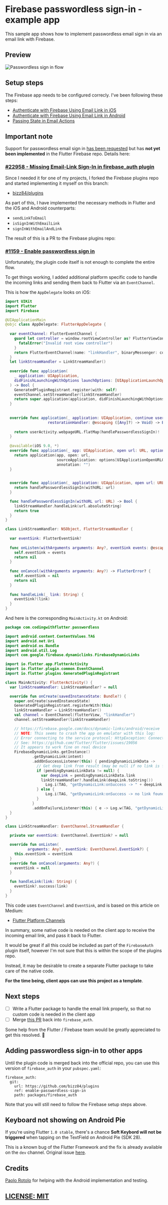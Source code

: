 # Firebase passwordless sign-in - example app 

This sample app shows how to implement passwordless email sign in via an email link with Firebase.


## Preview

![Passwordless sign in flow](screenshots/flow.png)

## Setup steps

The Firebase app needs to be configured correcly. I've been following these steps:

- [Authenticate with Firebase Using Email Link in iOS](https://firebase.google.com/docs/auth/ios/email-link-auth)
- [Authenticate with Firebase Using Email Link in Android](https://firebase.google.com/docs/auth/android/email-link-auth)
- [Passing State in Email Actions](https://firebase.google.com/docs/auth/ios/passing-state-in-email-actions#configuring_firebase_dynamic_links)

## Important note

Support for passwordless email sign in [has been requested](https://github.com/flutter/flutter/issues/22958) but has **not yet been implemented** in the Flutter Firebase repo. Details here:

### [#22958 - Missing Email-Link Sign-In in firebase_auth plugin](https://github.com/flutter/flutter/issues/22958)

Since I needed it for one of my projects, I forked the Firebase plugins repo and started implementing it myself on this branch:

- [bizz84/plugins](https://github.com/bizz84/plugins/tree/enable-passwordless-sign-in)

As part of this, I have implemented the necessary methods in Flutter and the iOS and Android counterparts:

- `sendLinkToEmail`
- `isSignInWithEmailLink`
- `signInWithEmailAndLink`

The result of this is a PR to the Firebase plugins repo:

### [#1159 - Enable passwordless sign in](https://github.com/flutter/plugins/pull/1159)


Unfortunately, the plugin code itself is not enough to complete the entire flow. 

To get things working, I added additional platform specific code to handle the incoming links and sending them back to Flutter via an `EventChannel`.

This is how the `AppDelegate` looks on iOS:

```swift
import UIKit
import Flutter
import Firebase

@UIApplicationMain
@objc class AppDelegate: FlutterAppDelegate {
  
  var eventChannel: FlutterEventChannel {
    guard let controller = window.rootViewController as? FlutterViewController else {
      fatalError("Invalid root view controller")
    }
    return FlutterEventChannel(name: "linkHandler", binaryMessenger: controller)
  }
  let linkStreamHandler = LinkStreamHandler()
  
  override func application(
    _ application: UIApplication,
    didFinishLaunchingWithOptions launchOptions: [UIApplicationLaunchOptionsKey: Any]?
  ) -> Bool {
    GeneratedPluginRegistrant.register(with: self)
    eventChannel.setStreamHandler(linkStreamHandler)
    return super.application(application, didFinishLaunchingWithOptions: launchOptions)
  }
  
  
  override func application(_ application: UIApplication, continue userActivity: NSUserActivity,
                   restorationHandler: @escaping ([Any]?) -> Void) -> Bool {
    
    return userActivity.webpageURL.flatMap(handlePasswordlessSignIn)!
  }
  
  @available(iOS 9.0, *)
  override func application(_ app: UIApplication, open url: URL, options: [UIApplicationOpenURLOptionsKey : Any]) -> Bool {
    return application(app, open: url,
                       sourceApplication: options[UIApplicationOpenURLOptionsKey.sourceApplication] as? String,
                       annotation: "")
  }

  
  override func application(_ application: UIApplication, open url: URL, sourceApplication: String?, annotation: Any) -> Bool {
    return handlePasswordlessSignIn(withURL: url)
  }

  func handlePasswordlessSignIn(withURL url: URL) -> Bool {
    linkStreamHandler.handleLink(url.absoluteString)
    return true
  }
}

class LinkStreamHandler: NSObject, FlutterStreamHandler {
  
  var eventSink: FlutterEventSink?
  
  func onListen(withArguments arguments: Any?, eventSink events: @escaping FlutterEventSink) -> FlutterError? {
    self.eventSink = events
    return nil
  }
  
  func onCancel(withArguments arguments: Any?) -> FlutterError? {
    self.eventSink = nil
    return nil
  }
  
  func handleLink(_ link: String) {
    eventSink?(link)
  }
}
```

And here is the corresponding `MainActivity.kt` on Android:

```kt
package com.codingwithflutter.passwordless

import android.content.ContentValues.TAG
import android.net.Uri
import android.os.Bundle
import android.util.Log
import com.google.firebase.dynamiclinks.FirebaseDynamicLinks

import io.flutter.app.FlutterActivity
import io.flutter.plugin.common.EventChannel
import io.flutter.plugins.GeneratedPluginRegistrant

class MainActivity: FlutterActivity() {
  var linkStreamHandler: LinkStreamHandler? = null

  override fun onCreate(savedInstanceState: Bundle?) {
    super.onCreate(savedInstanceState)
    GeneratedPluginRegistrant.registerWith(this)
    linkStreamHandler = LinkStreamHandler()
    val channel = EventChannel(flutterView, "linkHandler")
    channel.setStreamHandler(linkStreamHandler)

    // https://firebase.google.com/docs/dynamic-links/android/receive
    // NOTE: This seems to crash the app on emulator with this log:
    // Error connecting to the service protocol: HttpException: Connection closed before full header was received, uri = http://127.0.0.1:53810/ws
    // See: https://github.com/flutter/flutter/issues/19056
    // It appears to work fine on real device
    FirebaseDynamicLinks.getInstance()
            .getDynamicLink(intent)
            .addOnSuccessListener(this) { pendingDynamicLinkData ->
              // Get deep link from result (may be null if no link is found)
              if (pendingDynamicLinkData != null) {
                var deepLink = pendingDynamicLinkData.link
                linkStreamHandler?.handleLink(deepLink.toString())
                  Log.i(TAG, "getDynamicLink:onSuccess -> " + deepLink.toString())
              } else {
                  Log.i(TAG, "getDynamicLink:onSuccess -> no link found")
              }
            }
            .addOnFailureListener(this) { e -> Log.w(TAG, "getDynamicLink:onFailure", e) }
  }
}

class LinkStreamHandler: EventChannel.StreamHandler {

  private var eventSink: EventChannel.EventSink? = null

  override fun onListen(
          arguments: Any?, eventSink: EventChannel.EventSink?) {
    this.eventSink = eventSink
  }
  override fun onCancel(arguments: Any?) {
    eventSink = null
  }

  fun handleLink(link: String) {
    eventSink?.success(link)
  }
}
```

This code uses `EventChannel` and `EventSink`, and is based on this article on Medium:

- [Flutter Platform Channels](https://medium.com/flutter-io/flutter-platform-channels-ce7f540a104e?linkId=56128409)

In summary, some native code is needed on the client app to receive the incoming email link, and pass it back to Flutter.

It would be great if all this could be included as part of the `FirebaseAuth` plugin itself, however I'm not sure that this is within the scope of the plugins repo.

Instead, it may be desirable to create a separate Flutter package to take care of the native code.

**For the time being, client apps can use this project as a template**. 

## Next steps

- [ ] Write a Flutter package to handle the email link properly, so that no custom code is needed in the client app
- [ ] Merge [this PR](https://github.com/flutter/plugins/pull/1159) back into `firebase_auth`.

Some help from the Flutter / Firebase team would be greatly appreciated to get this resolved. 🙏

## Adding passwordless sign-in to other apps

Until the plugin code is merged back into the official repo, you can use this version of `firebase_auth` in your `pubspec.yaml`:

```
firebase_auth:
  git:
    url: https://github.com/bizz84/plugins
    ref: enable-passwordless-sign-in
    path: packages/firebase_auth
```

Note that you will still need to follow the Firebase setup steps above.

## Keyboard not showing on Android Pie
If you're using Flutter ```1.0 stable```, there's a chance **Soft Keybord will not be triggered** when tapping on the TextField on Android Pie (SDK 28).

This is a known bug of the Flutter Framework and the fix is already available on the ```dev``` channel.
Original issue [here](https://github.com/flutter/flutter/issues/21911).

## Credits

[Paolo Rotolo](https://twitter.com/PaoloRotolo) for helping with the Android implementation and testing.

## [LICENSE: MIT](LICENSE.md)
